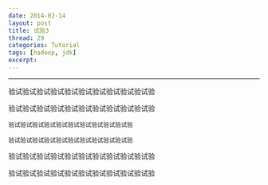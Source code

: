 ```yaml
---
date: 2014-02-14
layout: post
title: 试验3
thread: 29
categories: Tutorial
tags: [hadoop, jdk]
excerpt: 
---
```




----------
验试验试验试验试验试验试验试验试验试验试验

验试验试验试验试验试验试验试验试验试验试验
```
验试验试验试验试验试验试验试验试验试验试验

验试验试验试验试验试验试验试验试验试验试验
```

验试验试验试验试验试验试验试验试验试验试验

验试验试验试验试验试验试验试验试验试验试验
```
